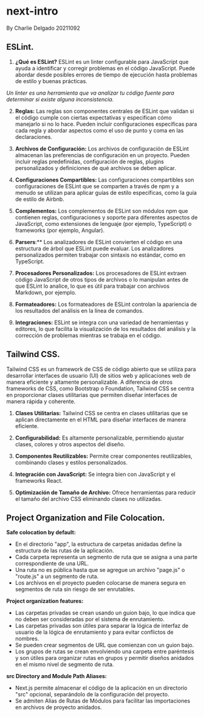 # next-intro
By Charlie Delgado 20211092

## ESLint.
1. **¿Qué es ESLint?**
ESLint es un linter configurable para JavaScript que ayuda a identificar y corregir problemas en el código JavaScript. Puede abordar desde posibles errores de tiempo de ejecución hasta problemas de estilo y buenas prácticas.

*Un linter es una herramienta que va analizar tu código fuente para determinar si existe alguna inconsistencia.*

2. **Reglas:**
Las reglas son componentes centrales de ESLint que validan si el código cumple con ciertas expectativas y especifican cómo manejarlo si no lo hace. Pueden incluir configuraciones específicas para cada regla y abordar aspectos como el uso de punto y coma en las declaraciones.

3. **Archivos de Configuración:**
Los archivos de configuración de ESLint almacenan las preferencias de configuración en un proyecto. Pueden incluir reglas predefinidas, configuración de reglas, plugins personalizados y definiciones de qué archivos se deben aplicar.

4. **Configuraciones Compartibles:**
Las configuraciones compartibles son configuraciones de ESLint que se comparten a través de npm y a menudo se utilizan para aplicar guías de estilo específicas, como la guía de estilo de Airbnb.

5. **Complementos:** 
Los complementos de ESLint son módulos npm que contienen reglas, configuraciones y soporte para diferentes aspectos de JavaScript, como extensiones de lenguaje (por ejemplo, TypeScript) o frameworks (por ejemplo, Angular).

6. **Parsers**:** 
Los analizadores de ESLint convierten el código en una estructura de árbol que ESLint puede evaluar. Los analizadores personalizados permiten trabajar con sintaxis no estándar, como en TypeScript.

7. **Procesadores Personalizados:**
Los procesadores de ESLint extraen código JavaScript de otros tipos de archivos o lo manipulan antes de que ESLint lo analice, lo que es útil para trabajar con archivos Markdown, por ejemplo.

8. **Formateadores:**
Los formateadores de ESLint controlan la apariencia de los resultados del análisis en la línea de comandos.

9. **Integraciones:**
ESLint se integra con una variedad de herramientas y editores, lo que facilita la visualización de los resultados del análisis y la corrección de problemas mientras se trabaja en el código.

## Tailwind CSS.

Tailwind CSS es un framework de CSS de código abierto que se utiliza para desarrollar interfaces de usuario (UI) de sitios web y aplicaciones web de manera eficiente y altamente personalizable. A diferencia de otros frameworks de CSS, como Bootstrap o Foundation, Tailwind CSS se centra en proporcionar clases utilitarias que permiten diseñar interfaces de manera rápida y coherente.

1. **Clases Utilitarias:** 
Tailwind CSS se centra en clases utilitarias que se aplican directamente en el HTML para diseñar interfaces de manera eficiente.

2. **Configurabilidad:** 
Es altamente personalizable, permitiendo ajustar clases, colores y otros aspectos del diseño.

3. **Componentes Reutilizables:** 
Permite crear componentes reutilizables, combinando clases y estilos personalizados.

4. **Integración con JavaScript:** 
Se integra bien con JavaScript y el frameworks React.

5. **Optimización de Tamaño de Archivo:** 
Ofrece herramientas para reducir el tamaño del archivo CSS eliminando clases no utilizadas.

## Project Organization and File Colocation.

**Safe colocation by default:**
- En el directorio "app", la estructura de carpetas anidadas define la estructura de las rutas de la aplicación.
- Cada carpeta representa un segmento de ruta que se asigna a una parte correspondiente de una URL.
- Una ruta no es pública hasta que se agregue un archivo "page.js" o "route.js" a un segmento de ruta.
- Los archivos en el proyecto pueden colocarse de manera segura en segmentos de ruta sin riesgo de ser enrutables.

**Project organization features:**
- Las carpetas privadas se crean usando un guion bajo, lo que indica que no deben ser consideradas por el sistema de enrutamiento.
- Las carpetas privadas son útiles para separar la lógica de interfaz de usuario de la lógica de enrutamiento y para evitar conflictos de nombres.
- Se pueden crear segmentos de URL que comienzan con un guion bajo.
- Los grupos de rutas se crean envolviendo una carpeta entre paréntesis y son útiles para organizar rutas en grupos y permitir diseños anidados en el mismo nivel de segmento de ruta.

**src Directory and Module Path Aliases:**
- Next.js permite almacenar el código de la aplicación en un directorio "src" opcional, separándolo de la configuración del proyecto.
- Se admiten Alias de Rutas de Módulos para facilitar las importaciones en archivos de proyecto anidados.




